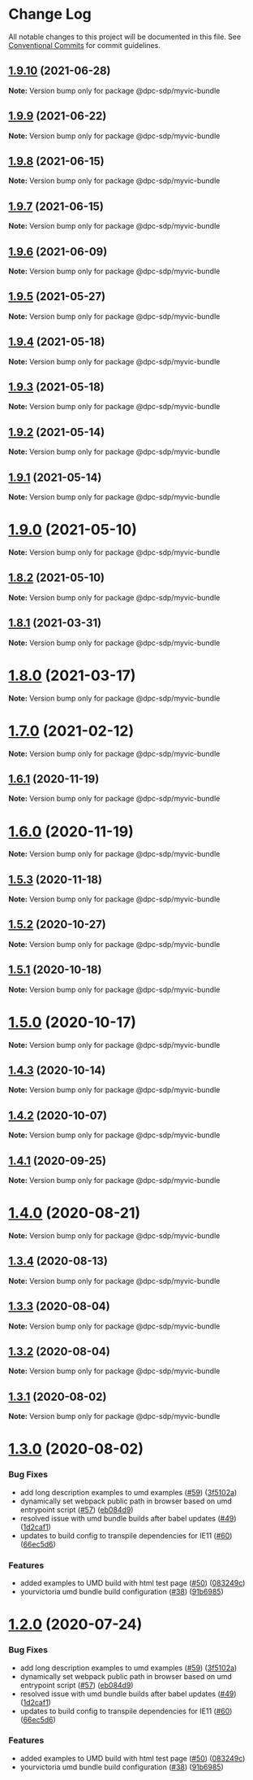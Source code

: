 # Change Log

All notable changes to this project will be documented in this file.
See [Conventional Commits](https://conventionalcommits.org) for commit guidelines.

## [1.9.10](https://github.com/dpc-sdp/myvictoria-vic-gov-au/tree/master/packages/Bundle/compare/v1.9.9...v1.9.10) (2021-06-28)

**Note:** Version bump only for package @dpc-sdp/myvic-bundle






## [1.9.9](https://github.com/dpc-sdp/myvictoria-vic-gov-au/tree/master/packages/Bundle/compare/v1.9.8...v1.9.9) (2021-06-22)

**Note:** Version bump only for package @dpc-sdp/myvic-bundle






## [1.9.8](https://github.com/dpc-sdp/myvictoria-vic-gov-au/tree/master/packages/Bundle/compare/v1.9.7...v1.9.8) (2021-06-15)

**Note:** Version bump only for package @dpc-sdp/myvic-bundle






## [1.9.7](https://github.com/dpc-sdp/myvictoria-vic-gov-au/tree/master/packages/Bundle/compare/v1.9.6...v1.9.7) (2021-06-15)

**Note:** Version bump only for package @dpc-sdp/myvic-bundle






## [1.9.6](https://github.com/dpc-sdp/myvictoria-vic-gov-au/tree/master/packages/Bundle/compare/v1.9.5...v1.9.6) (2021-06-09)

**Note:** Version bump only for package @dpc-sdp/myvic-bundle






## [1.9.5](https://github.com/dpc-sdp/myvictoria-vic-gov-au/tree/master/packages/Bundle/compare/v1.9.4...v1.9.5) (2021-05-27)

**Note:** Version bump only for package @dpc-sdp/myvic-bundle





## [1.9.4](https://github.com/dpc-sdp/myvictoria-vic-gov-au/tree/master/packages/Bundle/compare/v1.9.3...v1.9.4) (2021-05-18)

**Note:** Version bump only for package @dpc-sdp/myvic-bundle






## [1.9.3](https://github.com/dpc-sdp/myvictoria-vic-gov-au/tree/master/packages/Bundle/compare/v1.9.2...v1.9.3) (2021-05-18)

**Note:** Version bump only for package @dpc-sdp/myvic-bundle






## [1.9.2](https://github.com/dpc-sdp/myvictoria-vic-gov-au/tree/master/packages/Bundle/compare/v1.9.0...v1.9.2) (2021-05-14)

**Note:** Version bump only for package @dpc-sdp/myvic-bundle






## [1.9.1](https://github.com/dpc-sdp/myvictoria-vic-gov-au/tree/master/packages/Bundle/compare/v1.9.0...v1.9.1) (2021-05-14)

**Note:** Version bump only for package @dpc-sdp/myvic-bundle






# [1.9.0](https://github.com/dpc-sdp/myvictoria-vic-gov-au/tree/master/packages/Bundle/compare/v1.8.2...v1.9.0) (2021-05-10)

**Note:** Version bump only for package @dpc-sdp/myvic-bundle






## [1.8.2](https://github.com/dpc-sdp/myvictoria-vic-gov-au/tree/master/packages/Bundle/compare/v1.8.1...v1.8.2) (2021-05-10)

**Note:** Version bump only for package @dpc-sdp/myvic-bundle






## [1.8.1](https://github.com/dpc-sdp/myvictoria-vic-gov-au/tree/master/packages/Bundle/compare/v1.8.0...v1.8.1) (2021-03-31)

**Note:** Version bump only for package @dpc-sdp/myvic-bundle





# [1.8.0](https://github.com/dpc-sdp/myvictoria-vic-gov-au/tree/master/packages/Bundle/compare/v1.7.0...v1.8.0) (2021-03-17)

**Note:** Version bump only for package @dpc-sdp/myvic-bundle






# [1.7.0](https://github.com/dpc-sdp/myvictoria-vic-gov-au/tree/master/packages/Bundle/compare/v1.6.1...v1.7.0) (2021-02-12)

**Note:** Version bump only for package @dpc-sdp/myvic-bundle





## [1.6.1](https://github.com/dpc-sdp/myvictoria-vic-gov-au/tree/master/packages/Bundle/compare/v1.6.0...v1.6.1) (2020-11-19)

**Note:** Version bump only for package @dpc-sdp/myvic-bundle





# [1.6.0](https://github.com/dpc-sdp/myvictoria-vic-gov-au/tree/master/packages/Bundle/compare/v1.5.3...v1.6.0) (2020-11-19)

**Note:** Version bump only for package @dpc-sdp/myvic-bundle





## [1.5.3](https://github.com/dpc-sdp/myvictoria-vic-gov-au/tree/master/packages/Bundle/compare/v1.5.1...v1.5.3) (2020-11-18)

**Note:** Version bump only for package @dpc-sdp/myvic-bundle





## [1.5.2](https://github.com/dpc-sdp/myvictoria-vic-gov-au/tree/master/packages/Bundle/compare/v1.5.1...v1.5.2) (2020-10-27)

**Note:** Version bump only for package @dpc-sdp/myvic-bundle





## [1.5.1](https://github.com/dpc-sdp/myvictoria-vic-gov-au/tree/master/packages/Bundle/compare/v1.5.0...v1.5.1) (2020-10-18)

**Note:** Version bump only for package @dpc-sdp/myvic-bundle





# [1.5.0](https://github.com/dpc-sdp/myvictoria-vic-gov-au/tree/master/packages/Bundle/compare/v1.4.2...v1.5.0) (2020-10-17)

**Note:** Version bump only for package @dpc-sdp/myvic-bundle





## [1.4.3](https://github.com/dpc-sdp/myvictoria-vic-gov-au/tree/master/packages/Bundle/compare/v1.4.2...v1.4.3) (2020-10-14)

**Note:** Version bump only for package @dpc-sdp/myvic-bundle





## [1.4.2](https://github.com/dpc-sdp/myvictoria-vic-gov-au/tree/master/packages/Bundle/compare/v1.4.0...v1.4.2) (2020-10-07)

**Note:** Version bump only for package @dpc-sdp/myvic-bundle





## [1.4.1](https://github.com/dpc-sdp/myvictoria-vic-gov-au/tree/master/packages/Bundle/compare/v1.4.0...v1.4.1) (2020-09-25)

**Note:** Version bump only for package @dpc-sdp/myvic-bundle






# [1.4.0](https://github.com/dpc-sdp/myvictoria-vic-gov-au/tree/master/packages/Bundle/compare/v1.3.4...v1.4.0) (2020-08-21)

**Note:** Version bump only for package @dpc-sdp/myvic-bundle






## [1.3.4](https://github.com/dpc-sdp/myvictoria-vic-gov-au/tree/master/packages/Bundle/compare/v1.3.3...v1.3.4) (2020-08-13)

**Note:** Version bump only for package @dpc-sdp/myvic-bundle






## [1.3.3](https://github.com/dpc-sdp/myvictoria-vic-gov-au/tree/master/packages/Bundle/compare/v1.3.2...v1.3.3) (2020-08-04)

**Note:** Version bump only for package @dpc-sdp/myvic-bundle





## [1.3.2](https://github.com/dpc-sdp/myvictoria-vic-gov-au/tree/master/packages/Bundle/compare/v1.3.1...v1.3.2) (2020-08-04)

**Note:** Version bump only for package @dpc-sdp/myvic-bundle





## [1.3.1](https://github.com/dpc-sdp/myvictoria-vic-gov-au/tree/master/packages/Bundle/compare/v1.3.0...v1.3.1) (2020-08-02)

**Note:** Version bump only for package @dpc-sdp/myvic-bundle





# [1.3.0](https://github.com/dpc-sdp/myvictoria-vic-gov-au/tree/master/packages/Bundle/compare/v1.1.3...v1.3.0) (2020-08-02)


### Bug Fixes

* add long description examples to umd examples ([#59](https://github.com/dpc-sdp/myvictoria-vic-gov-au/tree/master/packages/Bundle/issues/59)) ([3f5102a](https://github.com/dpc-sdp/myvictoria-vic-gov-au/tree/master/packages/Bundle/commit/3f5102aeba15a70eaec272b853367e3b32a6ce43))
* dynamically set webpack public path in browser based on umd entrypoint script ([#57](https://github.com/dpc-sdp/myvictoria-vic-gov-au/tree/master/packages/Bundle/issues/57)) ([eb084d9](https://github.com/dpc-sdp/myvictoria-vic-gov-au/tree/master/packages/Bundle/commit/eb084d95d3bf768d72a7c26a50cb19ff1d4225a2))
* resolved issue with umd bundle builds after babel updates ([#49](https://github.com/dpc-sdp/myvictoria-vic-gov-au/tree/master/packages/Bundle/issues/49)) ([1d2caf1](https://github.com/dpc-sdp/myvictoria-vic-gov-au/tree/master/packages/Bundle/commit/1d2caf1be1f17d06d5a00a50727393dd25ac2d8a))
* updates to build config to transpile dependencies for IE11 ([#60](https://github.com/dpc-sdp/myvictoria-vic-gov-au/tree/master/packages/Bundle/issues/60)) ([66ec5d6](https://github.com/dpc-sdp/myvictoria-vic-gov-au/tree/master/packages/Bundle/commit/66ec5d6b85ad8f59073114faec412663b33ffa32))


### Features

* added examples to UMD build with html test page ([#50](https://github.com/dpc-sdp/myvictoria-vic-gov-au/tree/master/packages/Bundle/issues/50)) ([083249c](https://github.com/dpc-sdp/myvictoria-vic-gov-au/tree/master/packages/Bundle/commit/083249c89622e09f2ad78ce8cf7b3ee8d44722c8))
* yourvictoria umd bundle build configuration ([#38](https://github.com/dpc-sdp/myvictoria-vic-gov-au/tree/master/packages/Bundle/issues/38)) ([91b6985](https://github.com/dpc-sdp/myvictoria-vic-gov-au/tree/master/packages/Bundle/commit/91b6985f0b3310e1db13968e5c60a4e007c191d2))





# [1.2.0](https://github.com/dpc-sdp/myvictoria-vic-gov-au/tree/master/packages/Bundle/compare/v1.1.3...v1.2.0) (2020-07-24)


### Bug Fixes

* add long description examples to umd examples ([#59](https://github.com/dpc-sdp/myvictoria-vic-gov-au/tree/master/packages/Bundle/issues/59)) ([3f5102a](https://github.com/dpc-sdp/myvictoria-vic-gov-au/tree/master/packages/Bundle/commit/3f5102aeba15a70eaec272b853367e3b32a6ce43))
* dynamically set webpack public path in browser based on umd entrypoint script ([#57](https://github.com/dpc-sdp/myvictoria-vic-gov-au/tree/master/packages/Bundle/issues/57)) ([eb084d9](https://github.com/dpc-sdp/myvictoria-vic-gov-au/tree/master/packages/Bundle/commit/eb084d95d3bf768d72a7c26a50cb19ff1d4225a2))
* resolved issue with umd bundle builds after babel updates ([#49](https://github.com/dpc-sdp/myvictoria-vic-gov-au/tree/master/packages/Bundle/issues/49)) ([1d2caf1](https://github.com/dpc-sdp/myvictoria-vic-gov-au/tree/master/packages/Bundle/commit/1d2caf1be1f17d06d5a00a50727393dd25ac2d8a))
* updates to build config to transpile dependencies for IE11 ([#60](https://github.com/dpc-sdp/myvictoria-vic-gov-au/tree/master/packages/Bundle/issues/60)) ([66ec5d6](https://github.com/dpc-sdp/myvictoria-vic-gov-au/tree/master/packages/Bundle/commit/66ec5d6b85ad8f59073114faec412663b33ffa32))


### Features

* added examples to UMD build with html test page ([#50](https://github.com/dpc-sdp/myvictoria-vic-gov-au/tree/master/packages/Bundle/issues/50)) ([083249c](https://github.com/dpc-sdp/myvictoria-vic-gov-au/tree/master/packages/Bundle/commit/083249c89622e09f2ad78ce8cf7b3ee8d44722c8))
* yourvictoria umd bundle build configuration ([#38](https://github.com/dpc-sdp/myvictoria-vic-gov-au/tree/master/packages/Bundle/issues/38)) ([91b6985](https://github.com/dpc-sdp/myvictoria-vic-gov-au/tree/master/packages/Bundle/commit/91b6985f0b3310e1db13968e5c60a4e007c191d2))
